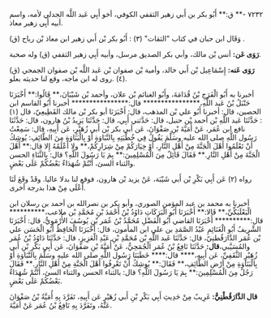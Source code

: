 ٧٢٣٢ -** ق:** أَبُو بكر بن أَبي زهير الثقفي الكوفي، أخو أَبِي عَبد اللَّه الجدلي لأمه، واسم أبيه أَبِي زهير معاذ.

وَقَال ابن حبان في كتاب "الثقات" (٣) : أَبُو بكر بْن أَبي زهير ابن معاذ بْن رباح (ق) .

**رَوَى عَن:** أنس بْن مالك، وأبي بكر الصديق مرسل، وأبيه أَبِي زهير الثقفي (ق) وله صحبة.

**رَوَى عَنه:** إِسْمَاعِيل بْن أَبي خالد، وأمية بْن صفوان بْن عَبد اللَّه بْن صفوان الجمحي (ق) (٤) .روى له ابن ماجه، وقع لنا حديثه بعلو.

أخبرنا به أَبُو الْفَرَجِ بْنُ قُدَامَةَ، وأَبُو الغنائم بْن علان، وأحمد بْن شَيْبَانَ،** قَالُوا:** أَخْبَرَنَا حَنْبَلُ بْنُ عَبد اللَّهِ،**************** قال:**************** أخبرنا أَبُو القاسم ابن الحصين، قال: أخبرنا أَبُو علي بْن المذهب، قال: أَخْبَرَنَا أبو بكر بْن مالك القَطِيعِيّ، قال (١) : حَدَّثَنَا عَبد اللَّهِ بْن أحمد بْن حنبل، قال: حَدَّثني أَبِي، قال: حَدَّثَنَا يَزِيدُ بْنُ هارون، قال: حَدَّثَنَا نافع ابن عُمَر، عَنْ أُمَيَّةَ بْنِ صَفْوَانَ، عَن أبي بكر بْن أَبي زُهَيْرٍ، عَن أَبِيهِ، قال: سَمِعْتُ رَسُول اللَّهِ صلى الله عليه وسَلَّمَ يَقُولُ فِي خُطْبَتِهِ بِالنَّبَاوَةِ أَوْ بِالْبَنَاوَةِ مِنَ الطَّائِفِ: يُوشِكُ أَنْ تَعْلَمُوا أَهْلَ الْجَنَّةَ مِنْ أَهْلِ النَّارِ، أَوْ خِيَارَكُمْ مِنْ شِرَارِكُمْ،** ولا أَعْلَمُهُ إِلا قال:** أَهْلَ الْجَنَّةَ مِنْ أَهْلِ النَّارِ.** فَقَالَ قَائِلٌ مِنَ الْمُسْلِمِينَ:** بِمَ يَا رَسُولَ اللَّهِ؟ قال: بِالثَّنَاءِ الحسن والثناء السئ، أَنْتُمْ شُهَدَاءٌ بَعْضُكُمْ عَلَى بَعْضٍ.

رواه (٢) عَن أَبِي بَكْرِ بْن أَبي شَيْبَة، عَنْ يزيد بْن هارون، فوقع لنا بدلا عاليا. وقَدْ وقَعَ لَنَا أَعْلَى مِنْ هذا بدرجة أخرى.

أخبرنا به محمد بن عبد المؤمن الصوري، وأبو بكر بن نصرالله بن أحمد بن رسلان ابن الْبَعْلَبَكِّيِّ،** قَالا:** أَخْبَرَنَا أَبُو الْبَرَكَاتِ دَاوُدُ بْنُ أَحْمَدَ بْنِ مُحَمَّدِ بْن ملاعب،********** قال:********** أَخْبَرَنَا القاضي أَبُو الْفَضْلِ مُحَمَّدُ بْنُ عُمَر بْنِ يُوسُفَ الأُرْمَوِيُّ، قال: أَخْبَرَنَا الشَّرِيفُ أَبُو الْغَنَائِمِ عَبْدُ الصَّمَدِ بن علي ابن المأمون، قال: أَخْبَرَنَا الْحَافِظُ أَبُو الْحَسَن علي بْن عُمَر الدَّارَقُطنِيّ، قال: حَدَّثَنَا عَبد اللَّهِ بْن مُحَمَّدِ بْنِ عَبْدِ الْعَزِيزِ، قال: حَدَّثَنَا دَاوُدُ بْنُ عُمَر والمُسَيَّبي،**قال:** حَدَّثَنَا نَافِعُ بْنُ عُمَر الْجُمَحِيُّ، عَنْ أُمَيَّةَ بْنِ صَفْوَانَ، عَن أَبِي بَكْرِ بْنِ أَبي زُهَيْرٍ الثَّقَفِيِّ، عَن أَبِيهِ،**** قال:**** خَطَبَنَا رَسُول اللَّهِ صلى الله عليه وسَلَّمَ بِالنَّبَاوَةِ أَوْ بِالْبَنَاوَةِ مِنْ أَرْضِ الطَّائِفِ،** فَقَالَ:** يُوشِكُ أَنْ تَعْرِفُوا أَهْلَ الْجَنَّةِ مِنْ أَهْلِ النَّارِ.** فَقَالَ رَجُلٌ مِنَ الْمُسْلِمِينَ:** بِمَ يَا رَسُولَ اللَّهِ؟ قال: بالثناء الحسن والثناء السئ، أَنْتُمْ شُهَدَاءٌ بَعْضُكُمْ عَلَى بَعْضٍ.

**قال الدَّارَقُطْنِيُّ:** غَرِيبٌ مِنْ حَدِيثِ أَبِي بَكْرِ بْنِ أَبي زُهَيْرٍ عَن أَبِيهِ، تَفَرَّدَ بِهِ أُمَيَّةُ بْنُ صَفْوَانَ عَنْهُ، وتَفَرَّدَ بِهِ نَافِعُ بْنُ عُمَر عَنْ أُمَيَّةَ.